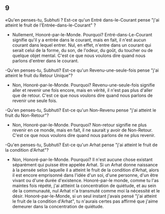 ## 9
«Qu'en penses-tu, Subhuti ? Est-ce qu'un Entré dans-le-Courant pense "j'ai atteint le fruit de l'Entrée-dans-le-Courant" ?

- Nullement, Honoré-par-le-Monde. Pourquoi? Entré-dans-Le-Courant signifie qu'il y a entrée dans le courant, mais en fait, il n'est aucun courant dans lequel entrer. Nul, en effet, n'entre dans un courant qui serait celui de la forme, du son, de l'odeur, du goût, du toucher ou de quelque objet mental. C'est ce que nous voulons dire quand nous parlons d'entrer dans le courant.

-Qu'en penses-tu, Subhuti? Est-ce qu'un Revenu-une-seule-fois pense "j'ai atteint le fruit du Retour Unique"?

- Non, Honoré-par-le-Monde. Pourquoi? Revenu-une-seule-fois signifie aller et revenir une fois encore, mais en vérité, il n'est pas plus d'aller que de retour. C'est ce que nous voulons dire quand nous parlons de revenir une seule fois.

-Qu'en penses-tu, Subhuti? Est-ce qu'un Non-Revenu pense "j'ai atteint le fruit du Non-Retour"?

- Non, Honoré-par-le-Monde. Pourquoi? Non-retour  signifie ne plus revenir en ce monde, mais en fait, il ne saurait y avoir de Non-Retour. C'est ce que nous voulons dire quand nous parlons de ne plus revenir.

-Qu'en penses-tu, Subhuti? Est-ce qu'un Arhat pense "j'ai atteint le fruit de la condition d'Arhat"?

- Non, Honoré-par-le-Monde. Pourquoi? Il n'est aucune chose existant séparément qui puisse être appelée Arhat. Si un Arhat donne naissance à la pensée selon laquelle il a atteint le fruit de la condition d'Arhat, alors il est encore emprisonné dans l'idée d'un soi, d'une personne, d'un être vivant ou d'une durée d'existence. Honoré-par-le monde, comme tu l'as maintes fois répété, j'ai attteint la concentration de quiétude, et au sein de la communauté, nul Arhat n'a transmuté comme moi la nécessité et le désir. Honoré-par-le-Monde, si un seul instant j'avais pensé "j'ai atteint le fruit de la condition d'Arhat", tu n'aurais certes pas affirmé que j'aime demeurer dans la concentration de quiétude.